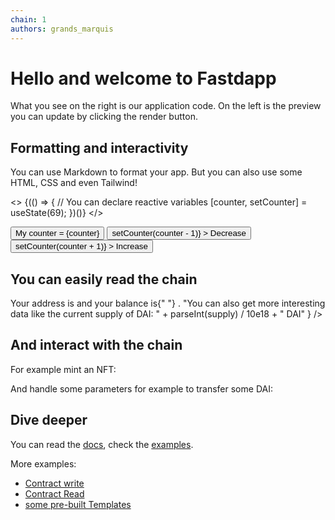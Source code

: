 ```yaml
---
chain: 1
authors: grands_marquis
---
```


<div class="p-5 bg-base-200">

# Hello and welcome to Fastdapp

What you see on the right is our application code. On the left is the preview you can update by clicking the render button.

## Formatting and interactivity

You can use Markdown to format your app. But you can also use some HTML, CSS and even Tailwind!

<>
  {(() => {
    // You can declare reactive variables
    [counter, setCounter] = useState(69);
  })()}
</>
<div class="mockup-window border border-base-400 bg-base-300 m-5">
  <div class="px-4 py-16 bg-base-100">
    <div class="join">
      <button class="btn join-item cursor-default">
        My counter = {counter}
      </button>
      <button
        class="btn join-item bg-red-500"
        onClick={() => setCounter(counter - 1)}
      >
        Decrease
      </button>
      <button
        class="btn join-item bg-green-500"
        onClick={() => setCounter(counter + 1)}
      >
        Increase
      </button>
    </div>
  </div>
</div>

## You can easily read the chain

<div class="mockup-window border  m-5 border-base-400 bg-base-300">
  <div class="px-4 py-16 bg-base-100">
    Your address is <AddressDisplay address={userAddress} /> and your balance is{" "}
    <Balance address={userAddress} />.
    <ContractRead
      address="0x6b175474e89094c44da98b954eedeac495271d0f"
      abi={ABIs.ERC20}
      functionName="totalSupply"
      render={(supply) =>
        "You can also get more interesting data like the current supply of DAI: " +
        parseInt(supply) / 10e18 +
        " DAI"
      }
    />
  </div>
</div>

## And interact with the chain

For example mint an NFT:

<div class="mockup-window border   m-5 border-base-400 bg-base-300">
  <div class="px-4 py-16 bg-base-100">
    <ContractWrite
      address={"0x3dbb10bde369a8272f7106d88c510829af49c813"}
      abi={[
        {
          inputs: [],
          name: "mint",
          outputs: [],
          stateMutability: "nonpayable",
          type: "function",
        },
      ]}
      functionName="mint"
      buttonText="Mint an NFT"
    />
  </div>
</div>

And handle some parameters for example to transfer some DAI:

<div class="mockup-window border  m-5 border-base-400 bg-base-300">
  <div class="px-4 py-16 bg-base-100">
    <ContractWrite
      address="0x6b175474e89094c44da98b954eedeac495271d0f"
      abi={[
        {
          constant: false,
          inputs: [
            {
              name: "To",
              type: "address",
            },
            {
              name: "Amount",
              type: "uint256",
              token: "0x6b175474e89094c44da98b954eedeac495271d0f",
            },
          ],
          name: "transfer",
          outputs: [
            {
              name: "",
              type: "bool",
            },
          ],
          payable: false,
          stateMutability: "nonpayable",
          type: "function",
        },
      ]}
      functionName="transfer"
      args={["0xC618b905f7b41c7D53C23474322D7D3297730419", 1]}
    />
  </div>
</div>

## Dive deeper

You can read the [docs](https://docs.fastdapp.xyz/docs/intro), check the [examples](https://docs.fastdapp.xyz/docs/category/templates).

More examples:

- [Contract write](https://fastdapp.xyz/editor?template=contract_write)
- [Contract Read](https://fastdapp.xyz/editor?template=contract_read)
- [some pre-built Templates](https://docs.fastdapp.xyz/docs/category/templates)

</div>
